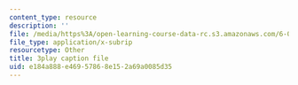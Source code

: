 ```yaml
---
content_type: resource
description: ''
file: /media/https%3A/open-learning-course-data-rc.s3.amazonaws.com/6-041-probabilistic-systems-analysis-and-applied-probability-fall-2010/e184a888e46957868e152a69a0085d35_ZulMqrvP-Pk.vtt
file_type: application/x-subrip
resourcetype: Other
title: 3play caption file
uid: e184a888-e469-5786-8e15-2a69a0085d35
---
```

